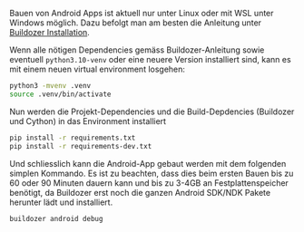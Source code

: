 Bauen von Android Apps ist aktuell nur unter Linux oder mit WSL unter
Windows möglich. Dazu befolgt man am besten die Anleitung unter
[Buildozer Installation](https://buildozer.readthedocs.io/en/latest/installation.html).

Wenn alle nötigen Dependencies gemäss Buildozer-Anleitung sowie eventuell
`python3.10-venv` oder eine neuere Version installiert sind, kann es mit
einem neuen virtual environment losgehen:

```bash
python3 -mvenv .venv
source .venv/bin/activate
```

Nun werden die Projekt-Dependencies und die Build-Depdencies (Buildozer und Cython)
in das Environment installiert

```bash
pip install -r requirements.txt
pip install -r requirements-dev.txt
```

Und schliesslich kann die Android-App gebaut werden mit dem folgenden simplen
Kommando. Es ist zu beachten, dass dies beim ersten Bauen bis zu 60 oder 90
Minuten dauern kann und bis zu 3-4GB an Festplattenspeicher benötigt, da
Buildozer erst noch die ganzen Android SDK/NDK Pakete herunter lädt und 
installiert.

```bash
buildozer android debug
```
